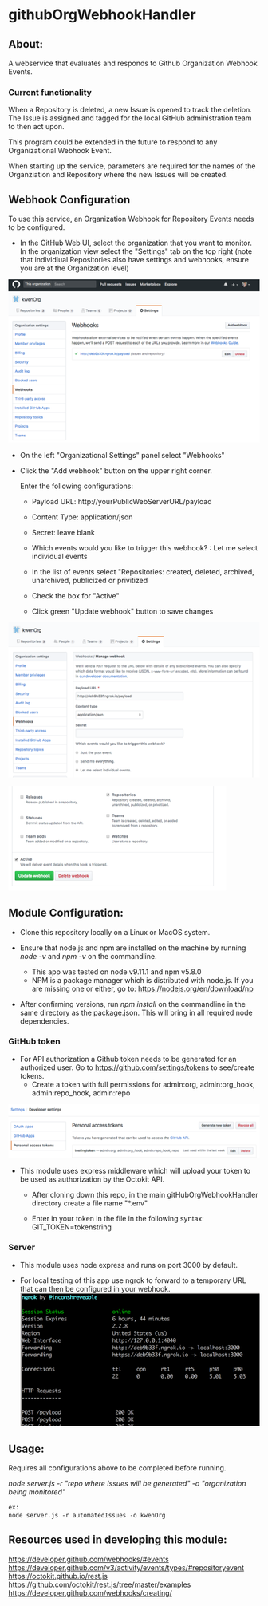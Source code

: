 # githubOrgWebhookHandler

## About:
A webservice that evaluates and responds to Github Organization Webhook Events.

### Current functionality
When a Repository is deleted, a new Issue is opened to track the deletion.  The Issue is assigned and tagged for the local GitHub administration team to then act upon.

This program could be extended in the future to respond to any Organizational Webhook Event.

When starting up the service, parameters are required for the names of the Organziation and Repository where the new Issues will be created.


## Webhook Configuration
To use this service, an Organization Webhook for Repository Events needs to be configured.

* In the GitHub Web UI, select the organization that you want to monitor.  In the organization view select the "Settings" tab on the top right  (note that individiual Repositories also have settings and webhooks, ensure you are at the Organization level)

![alt text](https://github.com/kwenOrg/gitHubOrgWebhookHandler/blob/master/img/orgsettings.png)

* On the left "Organizational Settings" panel select "Webhooks"

* Click the "Add webhook" button on the upper right corner.

    Enter the following configurations:

    * Payload URL: http://yourPublicWebServerURL/payload

    * Content Type:  application/json

    * Secret: leave blank

    * Which events would you like to trigger this webhook? :  Let me select individual events

    * In the list of events select "Repositories: created, deleted, archived, unarchived, publicized or privitized

    * Check the box for "Active"
    
    * Click green "Update webhook" button to save changes

![alt text](https://github.com/kwenOrg/gitHubOrgWebhookHandler/blob/master/img/confWebhook.png)

![alt text](https://github.com/kwenOrg/gitHubOrgWebhookHandler/blob/master/img/confwebhook2.png)


## Module Configuration:
* Clone this repository locally on a Linux or MacOS system.

* Ensure that node.js and npm are installed on the machine by running *node -v* and *npm -v* on the commandline.
    * This app was tested on node v9.11.1 and npm v5.8.0
    * NPM is a package manager which is distributed with node.js.   If you are missing one or either, go to:
    https://nodejs.org/en/download/np

* After confirming versions, run *npm install* on the commandline in the same directory as the package.json.  This will bring in all required node dependencies.

### GitHub token
* For API authorization a Github token needs to be generated for an authorized user. 
Go to https://github.com/settings/tokens to see/create tokens.
    * Create a token with full permissions for admin:org, admin:org_hook, admin:repo_hook, admin:repo


![alt text](https://github.com/kwenOrg/gitHubOrgWebhookHandler/blob/master/img/token.png)


* This module uses express middleware which will upload your token to be used as authorization by the Octokit API.
   * After cloning down this repo, in the main gitHubOrgWebhookHandler directory create a file name "*.env"
   
   * Enter in your token in the file in the following syntax:
    GIT_TOKEN=tokenstring

### Server
* This module uses node express and runs on port 3000 by default.

* For local testing of this app use ngrok to forward to a temporary URL that can then be configured in your webhook.
![alt text](https://github.com/kwenOrg/gitHubOrgWebhookHandler/blob/master/img/ngrok.png)

## Usage:
Requires all configurations above to be completed before running.

*node server.js -r "repo where Issues will be generated" -o "organization being monitored"*

    ex:
    node server.js -r automatedIssues -o kwenOrg


## Resources used in developing this module:
https://developer.github.com/webhooks/#events
https://developer.github.com/v3/activity/events/types/#repositoryevent
https://octokit.github.io/rest.js
https://github.com/octokit/rest.js/tree/master/examples
https://developer.github.com/webhooks/creating/




